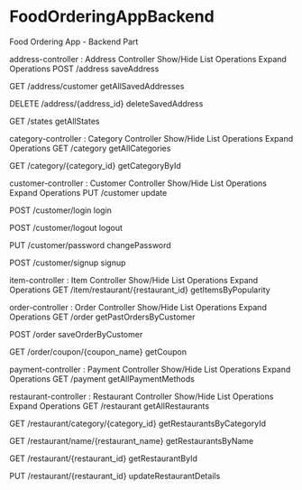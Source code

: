 # FoodOrderingAppBackend
Food Ordering App - Backend Part


address-controller : Address Controller Show/Hide List Operations Expand Operations
POST /address
saveAddress

GET /address/customer
getAllSavedAddresses

DELETE /address/{address_id}
deleteSavedAddress

GET /states
getAllStates

category-controller : Category Controller Show/Hide List Operations Expand Operations
GET /category
getAllCategories

GET /category/{category_id}
getCategoryById

customer-controller : Customer Controller Show/Hide List Operations Expand Operations
PUT /customer
update

POST /customer/login
login

POST /customer/logout
logout

PUT /customer/password
changePassword

POST /customer/signup
signup

item-controller : Item Controller Show/Hide List Operations Expand Operations
GET /item/restaurant/{restaurant_id}
getItemsByPopularity

order-controller : Order Controller Show/Hide List Operations Expand Operations
GET /order
getPastOrdersByCustomer

POST /order
saveOrderByCustomer

GET /order/coupon/{coupon_name}
getCoupon

payment-controller : Payment Controller Show/Hide List Operations Expand Operations
GET /payment
getAllPaymentMethods

restaurant-controller : Restaurant Controller Show/Hide List Operations Expand Operations
GET /restaurant
getAllRestaurants

GET /restaurant/category/{category_id}
getRestaurantsByCategoryId

GET /restaurant/name/{restaurant_name}
getRestaurantsByName

GET /restaurant/{restaurant_id}
getRestaurantById

PUT /restaurant/{restaurant_id}
updateRestaurantDetails













